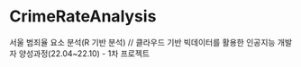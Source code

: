 # CrimeRateAnalysis
서울 범죄율 요소 분석(R 기반 분석) // 클라우드 기반 빅데이터를 활용한 인공지능 개발자 양성과정(22.04~22.10) - 1차 프로젝트
